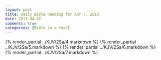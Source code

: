 ```yaml
---
layout: post
title: Daily Bible Reading for Apr 7, 2013
date: 2013-04-07
comments: true
categories: [Bible in a Year]
---
```

{% render_partial ../KJV/2Sa/4.markdown %}
{% render_partial ../KJV/2Sa/5.markdown %}
{% render_partial ../KJV/2Sa/6.markdown %}
{% render_partial ../KJV/2Sa/7.markdown %}
